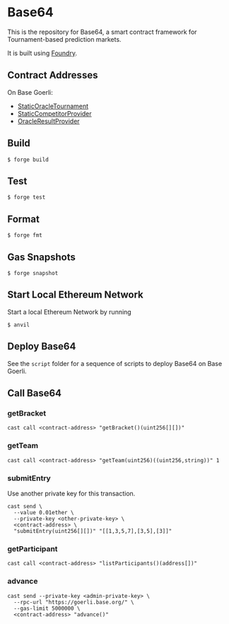 # Base64
This is the repository for Base64, a smart contract framework for Tournament-based prediction markets.

It is built using [Foundry](https://book.getfoundry.sh/).

## Contract Addresses
On Base Goerli:

- [StaticOracleTournament](https://goerli.basescan.org/address/0xf9344c79044F64c6A068e4E8eA4d92A2A91F7675)
- [StaticCompetitorProvider](https://goerli.basescan.org/address/0xfe423ee2386720a066AAb2349062b5594E086133)
- [OracleResultProvider](https://goerli.basescan.org/address/0xD3E14C73157144D0eCe2a57364AC2320d72aCB69)

## Build

```shell
$ forge build
```

## Test

```shell
$ forge test
```

## Format

```shell
$ forge fmt
```

## Gas Snapshots

```shell
$ forge snapshot
```

## Start Local Ethereum Network
Start a local Ethereum Network by running

```shell
$ anvil
```

## Deploy Base64

See the `script` folder for a sequence of scripts to deploy Base64 on Base Goerli.

## Call Base64

### getBracket
```shell
cast call <contract-address> "getBracket()(uint256[][])"
```

### getTeam
```shell
cast call <contract-address> "getTeam(uint256)((uint256,string))" 1
```

### submitEntry
Use another private key for this transaction.
```shell
cast send \
  --value 0.01ether \
  --private-key <other-private-key> \
  <contract-address> \
  "submitEntry(uint256[][])" "[[1,3,5,7],[3,5],[3]]"
```

### getParticipant
```shell
cast call <contract-address> "listParticipants()(address[])"
```

### advance
```shell
cast send --private-key <admin-private-key> \
  --rpc-url "https://goerli.base.org/" \
  --gas-limit 5000000 \
  <contract-address> "advance()"
```
